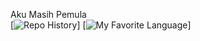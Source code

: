 Aku Masih Pemula <br>
[![Repo History](https://github-readme-stats.vercel.app/api?username=hylmithecoder&show_icons=true&theme=gruvbox)]
[![My Favorite Language](https://github-readme-stats.vercel.app/api/top-langs/?username=hylmithecoder&layout=pie)]

